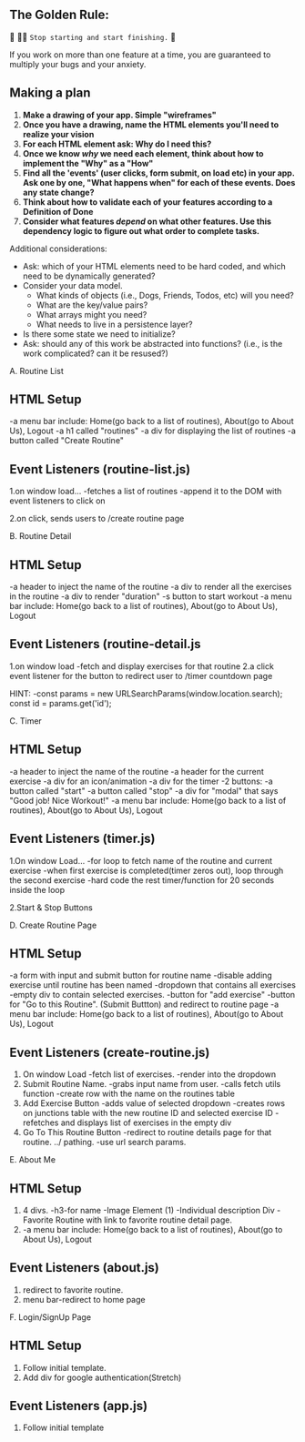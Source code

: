 ## The Golden Rule: 

🦸 🦸‍♂️ `Stop starting and start finishing.` 🏁

If you work on more than one feature at a time, you are guaranteed to multiply your bugs and your anxiety.

## Making a plan

1) **Make a drawing of your app. Simple "wireframes"**
1) **Once you have a drawing, name the HTML elements you'll need to realize your vision**
1) **For each HTML element ask: Why do I need this?** 
1) **Once we know _why_ we need each element, think about how to implement the "Why" as a "How"**
1) **Find all the 'events' (user clicks, form submit, on load etc) in your app. Ask one by one, "What happens when" for each of these events. Does any state change?**
1) **Think about how to validate each of your features according to a Definition of Done**
1) **Consider what features _depend_ on what other features. Use this dependency logic to figure out what order to complete tasks.**

Additional considerations:
- Ask: which of your HTML elements need to be hard coded, and which need to be dynamically generated?
- Consider your data model. 
  - What kinds of objects (i.e., Dogs, Friends, Todos, etc) will you need? 
  - What are the key/value pairs? 
  - What arrays might you need? 
  - What needs to live in a persistence layer?
- Is there some state we need to initialize?
- Ask: should any of this work be abstracted into functions? (i.e., is the work complicated? can it be resused?)

A. Routine List
## HTML Setup

  -a menu bar include: Home(go back to a list of routines), About(go to About Us), Logout
  -a h1 called "routines"
  -a div for displaying the list of routines
  -a button called "Create Routine"
## Event Listeners (routine-list.js)
1.on window load...
  -fetches a list of routines
  -append it to the DOM with event listeners to click on

2.on click, sends users to /create routine page


B. Routine Detail

## HTML Setup
  -a header to inject the name of the routine
  -a div to render all the exercises in the routine
  -a div to render "duration"
  -s button to start workout
  -a menu bar include: Home(go back to a list of routines), About(go to About Us), Logout

## Event Listeners (routine-detail.js
1.on window load
  -fetch and display exercises for that routine
2.a click event listener for the button to redirect user to /timer countdown page

HINT:  -const params = new URLSearchParams(window.location.search);
    const id = params.get('id');

C. Timer
## HTML Setup
  -a header to inject the name of the routine
  -a header for the current exercise
  -a div for an icon/animation
  -a div for the timer
  -2 buttons:
    -a button called "start"
    -a button called "stop"
  -a div for "modal" that says "Good job! Nice Workout!"
  -a menu bar include: Home(go back to a list of routines), About(go to About Us), Logout

## Event Listeners (timer.js)
1.On window Load...
  -for loop to fetch name of the routine and current exercise
  -when first exercise is completed(timer zeros out), loop through the second exercise
  -hard code the rest timer/function for 20 seconds inside the loop

2.Start & Stop Buttons

D. Create Routine Page
## HTML Setup
 -a form with input and submit button for routine name
    -disable adding exercise until routine has been named
 -dropdown that contains all exercises
 -empty div to contain selected exercises. 
 -button for "add exercise"
 -button for "Go to this Routine". (Submit Buttton) and redirect to routine page
 -a menu bar include: Home(go back to a list of routines), About(go to About Us), Logout


 ## Event Listeners (create-routine.js)
 1. On window Load
     -fetch list of exercises.
     -render into the dropdown
 2. Submit Routine Name. 
     -grabs input name from user.
     -calls fetch utils function
     -create row with the name on the routines table
 3. Add Exercise Button
     -adds value of selected dropdown
     -creates rows on junctions table with the new routine ID and selected exercise ID
     -refetches and displays list of exercises in the empty div
  4.  Go To This Routine Button
       -redirect to routine details page for that routine. ../ pathing.
       -use url search params. 



E. About Me 
## HTML Setup
1. 4 divs.
    -h3-for name
    -Image Element (1)
    -Individual description Div
        -Favorite Routine with link to favorite routine detail page.
2. -a menu bar include: Home(go back to a list of routines), About(go to About Us), Logout

 ## Event Listeners (about.js)
 1. redirect to favorite routine. 
 2. menu bar-redirect to home page

 F. Login/SignUp Page
 ## HTML Setup
 1. Follow initial template.
 2. Add div for google authentication(Stretch)

  ## Event Listeners (app.js)
  1. Follow initial template



  
